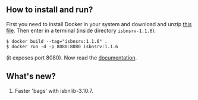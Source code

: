 ## How to install and run?

First you need to install Docker in your system and download and unzip [this file](https://github.com/xlcnd/isbnsrv/archive/refs/tags/v1.1.6.zip). Then enter in a terminal (inside directory `isbnsrv-1.1.6`):

```
$ docker build --tag="isbnsrv:1.1.6" .
$ docker run -d -p 8080:8080 isbnsrv:1.1.6
```

(it exposes port 8080). Now read the [documentation](https://github.com/xlcnd/isbnsrv/tree/v1.1.6#doccontinue).


## What's new?

1. Faster 'bags' with isbnlib-3.10.7.
